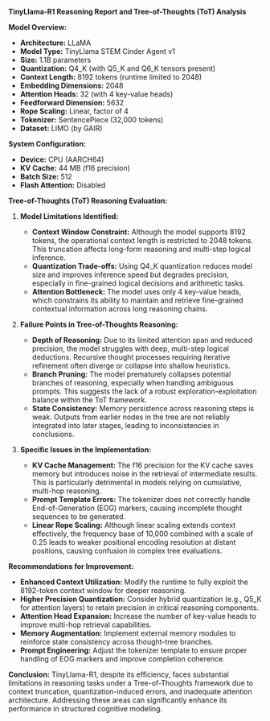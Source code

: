 **TinyLlama-R1 Reasoning Report and Tree-of-Thoughts (ToT) Analysis**

**Model Overview:**
- **Architecture:** LLaMA
- **Model Type:** TinyLlama STEM Cinder Agent v1
- **Size:** 1.1B parameters
- **Quantization:** Q4_K (with Q5_K and Q6_K tensors present)
- **Context Length:** 8192 tokens (runtime limited to 2048)
- **Embedding Dimensions:** 2048
- **Attention Heads:** 32 (with 4 key-value heads)
- **Feedforward Dimension:** 5632
- **Rope Scaling:** Linear, factor of 4
- **Tokenizer:** SentencePiece (32,000 tokens)
- **Dataset:** LIMO (by GAIR)

**System Configuration:**
- **Device:** CPU (AARCH64)
- **KV Cache:** 44 MB (f16 precision)
- **Batch Size:** 512
- **Flash Attention:** Disabled

**Tree-of-Thoughts (ToT) Reasoning Evaluation:**
1. **Model Limitations Identified:**
   - **Context Window Constraint:** Although the model supports 8192 tokens, the operational context length is restricted to 2048 tokens. This truncation affects long-form reasoning and multi-step logical inference.
   - **Quantization Trade-offs:** Using Q4_K quantization reduces model size and improves inference speed but degrades precision, especially in fine-grained logical decisions and arithmetic tasks.
   - **Attention Bottleneck:** The model uses only 4 key-value heads, which constrains its ability to maintain and retrieve fine-grained contextual information across long reasoning chains.

2. **Failure Points in Tree-of-Thoughts Reasoning:**
   - **Depth of Reasoning:** Due to its limited attention span and reduced precision, the model struggles with deep, multi-step logical deductions. Recursive thought processes requiring iterative refinement often diverge or collapse into shallow heuristics.
   - **Branch Pruning:** The model prematurely collapses potential branches of reasoning, especially when handling ambiguous prompts. This suggests the lack of a robust exploration-exploitation balance within the ToT framework.
   - **State Consistency:** Memory persistence across reasoning steps is weak. Outputs from earlier nodes in the tree are not reliably integrated into later stages, leading to inconsistencies in conclusions.

3. **Specific Issues in the Implementation:**
   - **KV Cache Management:** The f16 precision for the KV cache saves memory but introduces noise in the retrieval of intermediate results. This is particularly detrimental in models relying on cumulative, multi-hop reasoning.
   - **Prompt Template Errors:** The tokenizer does not correctly handle End-of-Generation (EOG) markers, causing incomplete thought sequences to be generated.
   - **Linear Rope Scaling:** Although linear scaling extends context effectively, the frequency base of 10,000 combined with a scale of 0.25 leads to weaker positional encoding resolution at distant positions, causing confusion in complex tree evaluations.

**Recommendations for Improvement:**
- **Enhanced Context Utilization:** Modify the runtime to fully exploit the 8192-token context window for deeper reasoning.
- **Higher Precision Quantization:** Consider hybrid quantization (e.g., Q5_K for attention layers) to retain precision in critical reasoning components.
- **Attention Head Expansion:** Increase the number of key-value heads to improve multi-hop retrieval capabilities.
- **Memory Augmentation:** Implement external memory modules to reinforce state consistency across thought-tree branches.
- **Prompt Engineering:** Adjust the tokenizer template to ensure proper handling of EOG markers and improve completion coherence.

**Conclusion:**
TinyLlama-R1, despite its efficiency, faces substantial limitations in reasoning tasks under a Tree-of-Thoughts framework due to context truncation, quantization-induced errors, and inadequate attention architecture. Addressing these areas can significantly enhance its performance in structured cognitive modeling.

